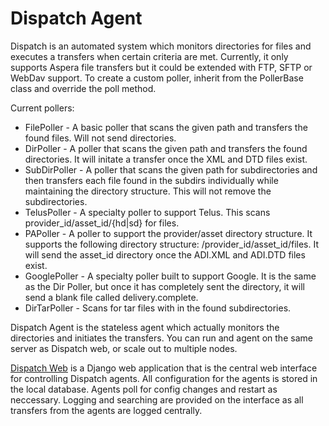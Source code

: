 Dispatch Agent
==============

Dispatch is an automated system which monitors directories for files and executes a transfers when certain criteria are met. Currently, it only supports Aspera file transfers but it could be extended with FTP, SFTP or WebDav support. To create a custom poller, inherit from the PollerBase class and override the poll method.

Current pollers:

* FilePoller - A basic poller that scans the given path and transfers the found files. Will not send directories.
* DirPoller - A poller that scans the given path and transfers the found directories. It will initate a transfer once the XML and DTD files exist.
* SubDirPoller - A poller that scans the given path for subdirectories and then transfers each file found in the subdirs individually while maintaining the directory structure. This will not remove the subdirectories.
* TelusPoller - A specialty poller to support Telus. This scans provider_id/asset_id/{hd|sd} for files.
* PAPoller - A poller to support the provider/asset directory structure. It supports the following directory structure: /provider_id/asset_id/files. It will send the asset_id directory once the ADI.XML and ADI.DTD files exist.
* GooglePoller - A specialty poller built to support Google. It is the same as the Dir Poller, but once it has completely sent the directory, it will send a blank file called delivery.complete.
* DirTarPoller - Scans for tar files with in the found subdirectories.

Dispatch Agent is the stateless agent which actually monitors the directories and initiates the transfers. You can run and agent on the same server as Dispatch web, or scale out to multiple nodes.

[Dispatch Web](https://github.com/powellchristoph/dispatch_web) is a Django web application that is the central web interface for controlling Dispatch agents. All configuration for the agents is stored in the local database. Agents poll for config changes and restart as neccessary. Logging and searching are provided on the interface as all transfers from the agents are logged centrally.
